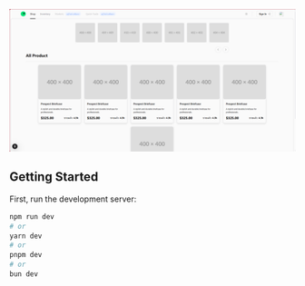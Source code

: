 
[![image](https://github.com/ZeveNor/shop/blob/main/img/image.png?raw=true)](https://github.com/ZeveNor/shop/blob/main/img/image.png?raw=true)

## Getting Started

First, run the development server:

```bash
npm run dev
# or
yarn dev
# or
pnpm dev
# or
bun dev
```